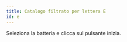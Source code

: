 ```yaml
---
title: Catalogo filtrato per lettera E
id: e
---
```

Seleziona la batteria e clicca sul pulsante inizia.